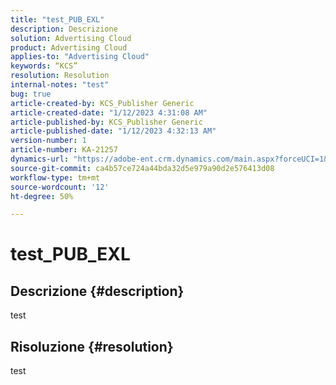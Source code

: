 ```yaml
---
title: "test_PUB_EXL"
description: Descrizione
solution: Advertising Cloud
product: Advertising Cloud
applies-to: "Advertising Cloud"
keywords: “KCS”
resolution: Resolution
internal-notes: "test"
bug: true
article-created-by: KCS_Publisher Generic
article-created-date: "1/12/2023 4:31:08 AM"
article-published-by: KCS_Publisher Generic
article-published-date: "1/12/2023 4:32:13 AM"
version-number: 1
article-number: KA-21257
dynamics-url: "https://adobe-ent.crm.dynamics.com/main.aspx?forceUCI=1&pagetype=entityrecord&etn=knowledgearticle&id=b50679ea-3192-ed11-aad1-6045bd006c82"
source-git-commit: ca4b57ce724a44bda32d5e979a90d2e576413d08
workflow-type: tm+mt
source-wordcount: '12'
ht-degree: 50%

---
```


# test_PUB_EXL

## Descrizione {#description}

test

## Risoluzione {#resolution}


test
